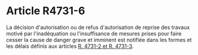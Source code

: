 # Article R4731-6

  
La décision d'autorisation ou de refus d'autorisation de reprise des travaux motivé par l'inadéquation ou l'insuffisance de mesures prises pour faire cesser la cause de danger grave et imminent est notifiée dans les formes et les délais définis aux articles [R. 4731-2 et R. 4731-3][1].

 [1]: /affichCodeArticle.do?cidTexte=LEGITEXT000006072050&idArticle=LEGIARTI000018493946&dateTexte=&categorieLien=cid